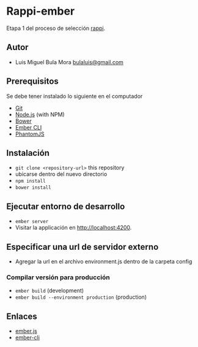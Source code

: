 # Rappi-ember

Etapa 1 del proceso de selección [rappi](http://www.rappi.com/).

## Autor

* Luis Miguel Bula Mora <bulaluis@gmail.com>

## Prerequisitos

Se debe tener instalado lo siguiente en el computador

* [Git](http://git-scm.com/)
* [Node.js](http://nodejs.org/) (with NPM)
* [Bower](http://bower.io/)
* [Ember CLI](http://ember-cli.com/)
* [PhantomJS](http://phantomjs.org/)

## Instalación

* `git clone <repository-url>` this repository
* ubicarse dentro del nuevo directorio
* `npm install`
* `bower install`

## Ejecutar entorno de desarrollo

* `ember server`
* Visitar la applicación en [http://localhost:4200](http://localhost:4200).

## Especificar una url de servidor externo
* Agregar la url en el archivo environment.js dentro de la carpeta config

### Compilar versión para producción

* `ember build` (development)
* `ember build --environment production` (production)

## Enlaces

* [ember.js](http://emberjs.com/)
* [ember-cli](http://ember-cli.com/)

